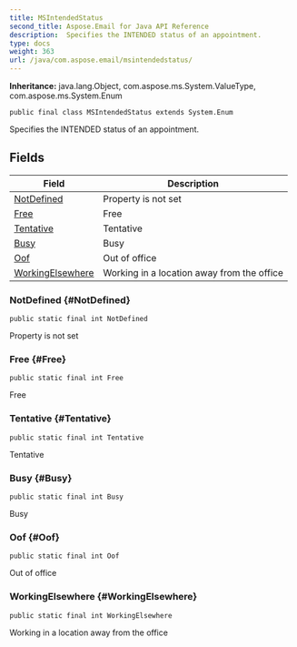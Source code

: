 ```yaml
---
title: MSIntendedStatus
second_title: Aspose.Email for Java API Reference
description:  Specifies the INTENDED status of an appointment.
type: docs
weight: 363
url: /java/com.aspose.email/msintendedstatus/
---
```

**Inheritance:**
java.lang.Object, com.aspose.ms.System.ValueType, com.aspose.ms.System.Enum
```
public final class MSIntendedStatus extends System.Enum
```

Specifies the INTENDED status of an appointment.
## Fields

| Field | Description |
| --- | --- |
| [NotDefined](#NotDefined) | Property is not set |
| [Free](#Free) | Free |
| [Tentative](#Tentative) | Tentative |
| [Busy](#Busy) | Busy |
| [Oof](#Oof) | Out of office |
| [WorkingElsewhere](#WorkingElsewhere) | Working in a location away from the office |
### NotDefined {#NotDefined}
```
public static final int NotDefined
```


Property is not set

### Free {#Free}
```
public static final int Free
```


Free

### Tentative {#Tentative}
```
public static final int Tentative
```


Tentative

### Busy {#Busy}
```
public static final int Busy
```


Busy

### Oof {#Oof}
```
public static final int Oof
```


Out of office

### WorkingElsewhere {#WorkingElsewhere}
```
public static final int WorkingElsewhere
```


Working in a location away from the office

